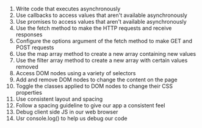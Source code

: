 
1. Write code that executes asynchronously
2. Use callbacks to access values that aren't available asynchronously
3. Use promises to access values that aren't available asynchronously
4. Use the fetch method to make the HTTP requests and receive responses
5. Configure the options argument of the fetch method to make GET and POST requests
6. Use the map array method to create a new array containing new values
7. Use the filter array method to create a new array with certain values removed
8. Access DOM nodes using a variety of selectors
9. Add and remove DOM nodes to change the content on the page
10. Toggle the classes applied to DOM nodes to change their CSS properties
11. Use consistent layout and spacing
12. Follow a spacing guideline to give our app a consistent feel
13. Debug client side JS in our web browser
14. Usr console.log() to help us debug our code
